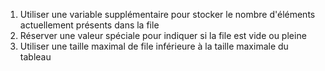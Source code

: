 1. Utiliser une variable supplémentaire pour stocker le nombre d'éléments actuellement présents dans la file
2. Réserver une valeur spéciale pour indiquer si la file est vide ou pleine 
3. Utiliser une taille maximal de file inférieure à la taille maximale du tableau